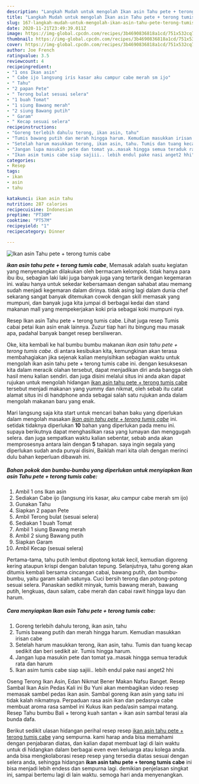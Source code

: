 ```yaml
---
description: "Langkah Mudah untuk mengolah Ikan asin Tahu pete + terong tumis cabe Lezat"
title: "Langkah Mudah untuk mengolah Ikan asin Tahu pete + terong tumis cabe Lezat"
slug: 167-langkah-mudah-untuk-mengolah-ikan-asin-tahu-pete-terong-tumis-cabe-lezat
date: 2020-11-21T23:49:39.011Z
image: https://img-global.cpcdn.com/recipes/3b4690836818a1cd/751x532cq70/ikan-asin-tahu-pete-terong-tumis-cabe-foto-resep-utama.jpg
thumbnail: https://img-global.cpcdn.com/recipes/3b4690836818a1cd/751x532cq70/ikan-asin-tahu-pete-terong-tumis-cabe-foto-resep-utama.jpg
cover: https://img-global.cpcdn.com/recipes/3b4690836818a1cd/751x532cq70/ikan-asin-tahu-pete-terong-tumis-cabe-foto-resep-utama.jpg
author: Joe French
ratingvalue: 3.5
reviewcount: 4
recipeingredient:
- "1 ons Ikan asin"
- " Cabe ijo langsung iris kasar aku campur cabe merah sm ijo"
- " Tahu"
- "2 papan Pete"
- " Terong bulat sesuai selera"
- "1 buah Tomat"
- "1 siung Bawang merah"
- "2 siung Bawang putih"
- " Garam"
- " Kecap sesuai selera"
recipeinstructions:
- "Goreng terlebih dahulu terong, ikan asin, tahu"
- "Tumis bawang putih dan merah hingga harum. Kemudian masukkan irisan cabe"
- "Setelah harum masukkan terong, ikan asin, tahu. Tumis dan tuang kecap sedikit dan beri sedikit air. Tumis hingga harum."
- "Jangan lupa masukin pete dan tomat ya..masak hingga semua teraduk rata dan harum"
- "Ikan asim tumis cabe siap sajiii.. lebih endul pake nasi anget2 hhi"
categories:
- Resep
tags:
- ikan
- asin
- tahu

katakunci: ikan asin tahu 
nutrition: 287 calories
recipecuisine: Indonesian
preptime: "PT38M"
cooktime: "PT57M"
recipeyield: "1"
recipecategory: Dinner

---
```



![Ikan asin Tahu pete + terong tumis cabe](https://img-global.cpcdn.com/recipes/3b4690836818a1cd/751x532cq70/ikan-asin-tahu-pete-terong-tumis-cabe-foto-resep-utama.jpg)

<b><i>ikan asin tahu pete + terong tumis cabe</i></b>, Memasak adalah suatu kegiatan yang menyenangkan dilakukan oleh bermacam kelompok. tidak hanya para ibu ibu, sebagian laki laki juga banyak juga yang tertarik dengan kegemaran ini. walau hanya untuk sekedar kebersamaan dengan sahabat atau memang sudah menjadi kegemaran dalam dirinya. tidak asing lagi dalam dunia chef sekarang sangat banyak ditemukan cowok dengan skill memasak yang mumpuni, dan banyak juga kita jumpai di berbagai kedai dan stand makanan mall yang mempekerjakan koki pria sebagai koki mumpuni nya.

Resep Ikan asin Tahu pete + terong tumis cabe. Lihat juga resep Tumis cabai petai ikan asin enak lainnya. Zuzur tiap hari itu bingung mau masak apa, padahal banyak banget resep bersliweran.

Oke, kita kembali ke hal bumbu bumbu makanan <i>ikan asin tahu pete + terong tumis cabe</i>. di antara kesibukan kita, kemungkinan akan terasa membahagiakan jika sejenak kalian menyisihkan sebagian waktu untuk mengolah ikan asin tahu pete + terong tumis cabe ini. dengan kesuksesan kita dalam meracik olahan tersebut, dapat menjadikan diri anda bangga oleh hasil menu kalian sendiri. dan juga disini melalui situs ini anda akan dapat rujukan untuk mengolah hidangan <u>ikan asin tahu pete + terong tumis cabe</u> tersebut menjadi makanan yang yummy dan nikmat, oleh sebab itu catat alamat situs ini di handphone anda sebagai salah satu rujukan anda dalam mengolah makanan baru yang enak.


Mari langsung saja kita start untuk mencari bahan baku yang diperlukan dalam mengolah masakan <u><i>ikan asin tahu pete + terong tumis cabe</i></u> ini. setidak tidaknya diperlukan <b>10</b> bahan yang diperlukan pada menu ini. supaya berikutnya dapat menghasilkan rasa yang lumayan dan menggugah selera. dan juga sempatkan waktu kalian sebentar, sebab anda akan memprosesnya antara lain dengan <b>5</b> tahapan. saya ingin segala yang diperlukan sudah anda punyai disini, Baiklah mari kita olah dengan merinci dulu bahan keperluan dibawah ini.

<!--inarticleads1-->

##### Bahan pokok dan bumbu-bumbu yang diperlukan untuk menyiapkan Ikan asin Tahu pete + terong tumis cabe:

1. Ambil 1 ons Ikan asin
1. Sediakan  Cabe ijo (langsung iris kasar, aku campur cabe merah sm ijo)
1. Gunakan  Tahu
1. Siapkan 2 papan Pete
1. Ambil  Terong bulat (sesuai selera)
1. Sediakan 1 buah Tomat
1. Ambil 1 siung Bawang merah
1. Ambil 2 siung Bawang putih
1. Siapkan  Garam
1. Ambil  Kecap (sesuai selera)


Pertama-tama, tahu putih lembut dipotong kotak kecil, kemudian digoreng kering ataupun krispi dengan balutan tepung. Selanjutnya, tahu goreng akan ditumis kembali bersama cincangan cabai, bawang putih, dan bumbu-bumbu, yaitu garam salah satunya. Cuci bersih terong dan potong-potong sesuai selera. Panaskan sedikit minyak, tumis bawang merah, bawang putih, lengkuas, daun salam, cabe merah dan cabai rawit hingga layu dan harum. 

<!--inarticleads2-->

##### Cara menyiapkan Ikan asin Tahu pete + terong tumis cabe:

1. Goreng terlebih dahulu terong, ikan asin, tahu
1. Tumis bawang putih dan merah hingga harum. Kemudian masukkan irisan cabe
1. Setelah harum masukkan terong, ikan asin, tahu. Tumis dan tuang kecap sedikit dan beri sedikit air. Tumis hingga harum.
1. Jangan lupa masukin pete dan tomat ya..masak hingga semua teraduk rata dan harum
1. Ikan asim tumis cabe siap sajiii.. lebih endul pake nasi anget2 hhi


Oseng Terong Ikan Asin, Edan Nikmat Bener Makan Nafsu Banget. Resep Sambal Ikan Asin Pedas Kali ini Bu Yuni akan membagikan video resep memasak sambel pedas ikan asin. Sambal goreng ikan asin yang satu ini tidak kalah nikmatnya. Perpaduan rasa asin ikan dan pedasnya cabe membuat aroma rasa sambel ini Kukus ikan peda/asin sampai matang. Resep Tahu bumbu Bali + terong kuah santan + ikan asin sambal terasi ala bunda dafa. 

Berikut sedikit ulasan hidangan perihal resep resep <u>ikan asin tahu pete + terong tumis cabe</u> yang sempurna. kami harap anda bisa memahami dengan penjabaran diatas, dan kalian dapat membuat lagi di lain waktu untuk di hidangkan dalam berbagai even even keluarga atau kolega anda. anda bisa mengkolaborasi resep resep yang tersedia diatas sesuai dengan selera anda, sehingga hidangan <b>ikan asin tahu pete + terong tumis cabe</b> ini bisa menjadi lebih endess dan sempurna lagi. demikian penjelasan singkat ini, sampai bertemu lagi di lain waktu. semoga hari anda menyenangkan.
